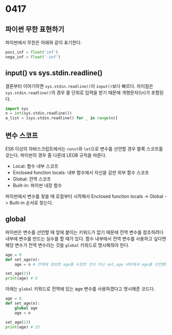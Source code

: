 # 0417

## 파이썬 무한 표현하기

파이썬에서 무한은 아래와 같이 표기한다.

```py
posi_inf = float('inf')
nega_inf = float('-inf')
```

## input() vs sys.stdin.readline()

결론부터 이야기하면 `sys.stdin.readline()`이 `input()`보다 빠르다.
차이점은 `sys.stdin.readline()`의 경우 줄 단위로 입력을 받기 때문에 개행문자(\n)가 포함된다.

```py
import sys
n = int(sys.stdin.readline())
a_list = [sys.stdin.readline() for _ in range(n)]
```

## 변수 스코프

ES6 이상의 자바스크립트에서는 `const`와 `let`으로 변수를 선언할 경우 블록 스코프를 갖는다.
파이썬의 경우 좀 다른데 LEGB 규칙을 따른다.

- Local: 함수 내부 스코프
- Enclosed function locals: 내부 함수에서 자신을 감싼 외부 함수 스코프
- Global: 전역 스코프
- Built-in: 파이썬 내장 함수

파이썬에서 변수를 찾을 때 로컬부터 시작해서 Enclosed function locals -> Global -> Built-in 순서로 찾는다.

## global

파이썬은 변수를 선언할 때 앞에 붙이는 키워드가 없기 때문에 전역 변수를 참조하려다 내부에 변수를 만드는 실수를 할 때가 있다.
함수 내부에서 전역 변수를 사용하고 싶다면 해당 변수가 전역 변수라는 것을 `global` 키워드로 명시해줘야 한다.

```py
age = 0
def set_age(n):
    age = n # 전역에 생성한 age를 수정한 것이 아닌 set_age 내부에서 age를 선언했다.

set_age(23)
print(age) # 0
```

아래는 `global` 키워드로 전역에 있는 age 변수를 사용하겠다고 명시해준 코드다.

```py
age = 0
def set_age(n):
    global age
    age = n

set_age(23)
print(age) # 23
```
